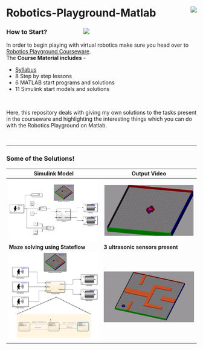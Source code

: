 <div>
  <img src="https://img.shields.io/badge/MATLAB-Basic-red" align="right" height=40/>
  <h1>Robotics-Playground-Matlab</h1>
</div>



<div>
  <img align=right width=300 src="https://in.mathworks.com/academia/courseware/robotics-playground/_jcr_content/mainParsys/column_0_copy_copy/2/columns_copy/1/image_0.adapt.1200.medium.png/1620309409409.png"/>
  <h3>How to Start?</h3>
  
  <p>In order to begin playing with virtual robotics make sure you head over to <a href="https://in.mathworks.com/academia/courseware/robotics-playground.html">Robotics Playground Courseware</a>.<br>The <b>Course Material includes</b> - </p>
  <ul>
    <li><a href="https://in.mathworks.com/content/dam/mathworks/mathworks-dot-com/academia/highschool/courseware/robotics-playground/syllabus.pdf">Syllabus</a></li>
    <li>8 Step by step lessons</li>
    <li>6 MATLAB start programs and solutions</li>
    <li>11 Simulink start models and solutions</li>
  </ul><br>
  <p>Here, this repository deals with giving my own solutions to the tasks present in the courseware and highlighting the interesting things which you can do with the Robotics Playground on Matlab.</p><br>
  
  -------------
  
</div>
  <h3>Some of the Solutions!</h3>
  
  | <b>Simulink Model</b> | <b>Output Video</b> |
  |---|---|
  | <img align=center width=500 src="https://github.com/curovearth/Robotics-Playground-Matlab/blob/main/img-vid/wall-tracking.png"/>  | <img align=center width=500 src="https://github.com/curovearth/Robotics-Playground-Matlab/blob/main/img-vid/gif/1-wall%20tracking.gif"/> |
  | <b>Maze solving using Stateflow</b> | <b>3 ultrasonic sensors present</b> | 
  | <img align=center width=500 src="https://github.com/curovearth/Robotics-Playground-Matlab/blob/main/img-vid/Maze-robot-stateflow.png"/>  | <img align=center width=500 src="https://github.com/curovearth/Robotics-Playground-Matlab/blob/main/img-vid/gif/2-maze%20robot.gif"/> |


 
